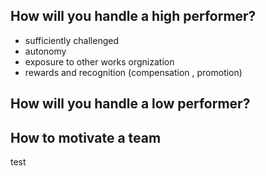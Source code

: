 ## How will you handle a high performer?
* sufficiently challenged
* autonomy 
* exposure to other works orgnization 
* rewards and recognition (compensation , promotion)


## How will you handle a low performer?

## How to motivate a team
test
